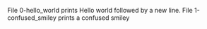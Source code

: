 File 0-hello_world prints Hello world followed by a new line.
File 1-confused_smiley prints a confused smiley
